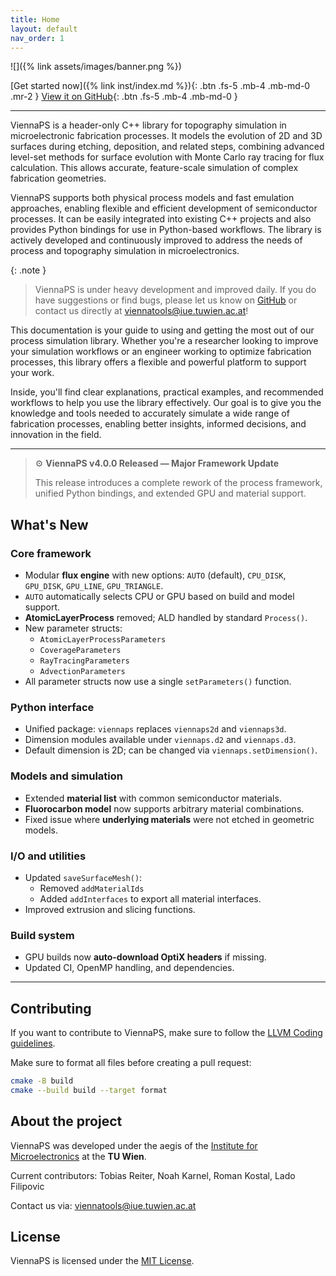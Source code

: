 ```yaml
---
title: Home
layout: default
nav_order: 1
---
```


<!-- # ViennaPS
{: .fs-10 }

Process Simulation Library
{: .fs-6 .fw-300 } -->

![]({% link assets/images/banner.png %})

[Get started now]({% link inst/index.md %}){: .btn .fs-5 .mb-4 .mb-md-0 .mr-2 }
[View it on GitHub](https://github.com/ViennaTools/ViennaPS){: .btn .fs-5 .mb-4 .mb-md-0 }

---

ViennaPS is a header-only C++ library for topography simulation in microelectronic fabrication processes. It models the evolution of 2D and 3D surfaces during etching, deposition, and related steps, combining advanced level-set methods for surface evolution with Monte Carlo ray tracing for flux calculation. This allows accurate, feature-scale simulation of complex fabrication geometries.

ViennaPS supports both physical process models and fast emulation approaches, enabling flexible and efficient development of semiconductor processes. It can be easily integrated into existing C++ projects and also provides Python bindings for use in Python-based workflows. The library is actively developed and continuously improved to address the needs of process and topography simulation in microelectronics.

{: .note }
> ViennaPS is under heavy development and improved daily. If you do have suggestions or find bugs, please let us know on [GitHub][ViennaPS issues] or contact us directly at [viennatools@iue.tuwien.ac.at](mailto:viennatools@iue.tuwien.ac.at)!

This documentation is your guide to using and getting the most out of our process simulation library. Whether you're a researcher looking to improve your simulation workflows or an engineer working to optimize fabrication processes, this library offers a flexible and powerful platform to support your work.

Inside, you'll find clear explanations, practical examples, and recommended workflows to help you use the library effectively. Our goal is to give you the knowledge and tools needed to accurately simulate a wide range of fabrication processes, enabling better insights, informed decisions, and innovation in the field.

---

> ⚙️ **ViennaPS v4.0.0 Released — Major Framework Update**
>
> This release introduces a complete rework of the process framework, unified Python bindings, and extended GPU and material support.

## What's New

### Core framework
- Modular **flux engine** with new options: `AUTO` (default), `CPU_DISK`, `GPU_DISK`, `GPU_LINE`, `GPU_TRIANGLE`.
- `AUTO` automatically selects CPU or GPU based on build and model support.
- **AtomicLayerProcess** removed; ALD handled by standard `Process()`.
- New parameter structs:
  - `AtomicLayerProcessParameters`
  - `CoverageParameters`
  - `RayTracingParameters`
  - `AdvectionParameters`
- All parameter structs now use a single `setParameters()` function.

### Python interface
- Unified package: `viennaps` replaces `viennaps2d` and `viennaps3d`.
- Dimension modules available under `viennaps.d2` and `viennaps.d3`.
- Default dimension is 2D; can be changed via `viennaps.setDimension()`.

### Models and simulation
- Extended **material list** with common semiconductor materials.
- **Fluorocarbon model** now supports arbitrary material combinations.
- Fixed issue where **underlying materials** were not etched in geometric models.

### I/O and utilities
- Updated `saveSurfaceMesh()`:
  - Removed `addMaterialIds`
  - Added `addInterfaces` to export all material interfaces.
- Improved extrusion and slicing functions.

### Build system
- GPU builds now **auto-download OptiX headers** if missing.
- Updated CI, OpenMP handling, and dependencies.

---

## Contributing

If you want to contribute to ViennaPS, make sure to follow the [LLVM Coding guidelines](https://llvm.org/docs/CodingStandards.html).

Make sure to format all files before creating a pull request:
```bash
cmake -B build
cmake --build build --target format
```

## About the project

ViennaPS was developed under the aegis of the [Institute for Microelectronics](http://www.iue.tuwien.ac.at/) at the __TU Wien__. 

Current contributors: Tobias Reiter, Noah Karnel, Roman Kostal, Lado Filipovic

Contact us via: [viennatools@iue.tuwien.ac.at](mailto:viennatools@iue.tuwien.ac.at)

## License 

ViennaPS is licensed under the [MIT License](https://github.com/ViennaTools/ViennaPS/blob/master/LICENSE).

[ViennaPS repo]: https://github.com/ViennaTools/ViennaPS
[ViennaPS issues]: https://github.com/ViennaTools/ViennaPS/issues

